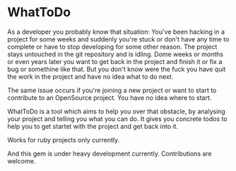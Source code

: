 WhatToDo
========

As a developer you probably know that situation: You've been hacking in a project for some weeks and suddenly you're stuck or don't have any time to complete or have to stop developing for some other reason. The project stays untouched in the git repository and is idling. Dome weeks or months or even years later you want to get back in the project and finish it or fix a bug or somethine like that. But you don't know were the fuck you have quit the work in the project and have no idea what to do next.

The same issue occurs if you're joining a new project or want to start to contribute to an OpenSource project. You have no idea where to start.

WhatToDo is a tool which aims to help you over that obstacle, by analysing your project and telling you what you can do. It gives you concrete todos to help you to get startet with the project and get back into it.

Works for ruby projects only currently.

And this gem is under heavy development currently. Contributions are welcome.
